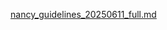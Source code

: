 [nancy_guidelines_20250611_full.md](https://github.com/user-attachments/files/20690418/nancy_guidelines_20250611_full.md)
